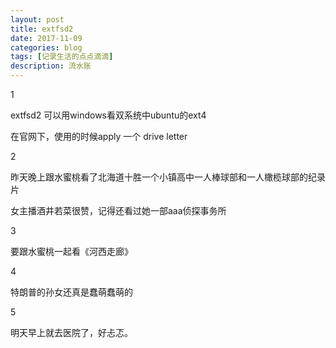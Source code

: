 ```yaml
---
layout: post
title: extfsd2
date: 2017-11-09
categories: blog
tags: [记录生活的点点滴滴]
description: 流水账
---
```


1 

extfsd2 可以用windows看双系统中ubuntu的ext4

在官网下，使用的时候apply 一个 drive letter

2

昨天晚上跟水蜜桃看了北海道十胜一个小镇高中一人棒球部和一人橄榄球部的纪录片

女主播酒井若菜很赞，记得还看过她一部aaa侦探事务所

3

要跟水蜜桃一起看《河西走廊》

4

特朗普的孙女还真是蠢萌蠢萌的

5

明天早上就去医院了，好忐忑。

